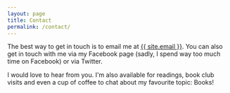 ```yaml
---
layout: page
title: Contact
permalink: /contact/
---
```

The best way to get in touch is to email me at <a href="mailto:{{ site.email }}">{{ site.email }}</a>. You can also get in touch with me via my Facebook page (sadly, I spend way too much time on Facebook) or via Twitter.

I would love to hear from you. I'm also available for readings, book club visits and even a cup of coffee to chat about my favourite topic: Books!
